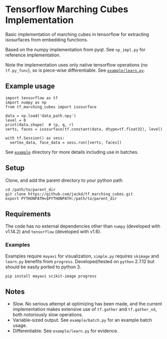 # Tensorflow Marching Cubes Implementation
Basic implementation of marching cubes in tensorflow for extracting isosurfaces from embedding functions.

Based on the numpy implementation from pyqt. See `np_impl.py` for reference implementation.

Note the implementation uses only native tensorflow operations (no `tf.py_func`), so is piece-wise differentiable. See [`example/learn.py`](https://github.com/jackd/tf_marching_cubes/blob/master/example/learn.py).

## Example usage
```
import tensorflow as tf
import numpy as np
from tf_marching_cubes import isosurface

data = np.load('data_path.npy')
level = 0
print(data.shape)  # (p, q, r)
verts, faces = isosurface(tf.constant(data, dtype=tf.float32), level)

with tf.Session() as sess:
  vertex_data, face_data = sess.run([verts, faces])
```

See [`example`](https://github.com/jackd/tf_marching_cubes/tree/master/example) directory for more details including use in batches.

## Setup
Clone, and add the parent directory to your python path
```
cd /path/to/parent_dir
git clone https://github.com/jackd/tf_marching_cubes.git
export PYTHONPATH=$PYTHONPATH:/path/to/parent_dir
```

## Requirements
The code has no external dependencies other than `numpy` (developed with v1.14.2) and `tensorflow` (developed with v1.6).

### Examples
Examples require `mayavi` for visualization, `simple.py` requires `skimage` and `learn.py` benefits from `progress`. Developed/tested on `python` 2.7.12 but should be easily ported to python 3.

```
pip install mayavi scikit-image progress
```

## Notes
* Slow. No  serious attempt at optimizing has been made, and the current implementation makes extensive use of `tf.gather` and `tf.gather_nd`, both notoriously slow operations.
* Variable-sized output. See `example/batch.py` for an example batch usage.
* Differentiable. See `example/learn.py` for evidence.
